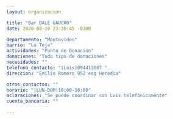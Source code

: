 ```yaml
---
layout: organizacion

title: "Bar DALE GAUCHO"
date: 2020-08-10 23:30:45 -0300

departamento: "Montevideo"
barrio: "La Teja"
actividades: "Punto de Donación"
donaciones: "Todo tipo de donaciones"
necesidades: ""
telefono_contacto: "(Luis)094413087 "
direccion: "Emilio Romero 952 esq Heredia"

otros_contactos: ""
horario: "(LUN-DOM)10:00-18:00"
aclaraciones: "Se puede coordinar con Luis telefónicamente"
cuenta_bancaria: ""

---
```

